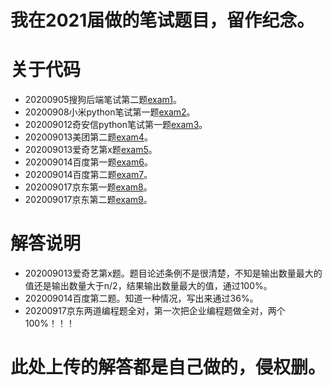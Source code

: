 # 我在2021届做的笔试题目，留作纪念。

# 关于代码
 - 20200905搜狗后端笔试第二题[exam1](https://github.com/WeiFeiLong/exam/blob/master/sogou_2.py)。
 - 20200908小米python笔试第一题[exam2](https://github.com/WeiFeiLong/exam/blob/master/xiaomi_1.py)。
 - 202009012奇安信python笔试第一题[exam3](https://github.com/WeiFeiLong/exam/blob/master/qianxin_1.py)。
 - 202009013美团第二题[exam4](https://github.com/WeiFeiLong/exam/blob/master/meituan_2.py)。
 - 202009013爱奇艺第x题[exam5](https://github.com/WeiFeiLong/exam/blob/master/aiqiyi_x.py)。
 - 202009014百度第一题[exam6](https://github.com/WeiFeiLong/exam/blob/master/baidu_1.py)。
 - 202009014百度第二题[exam7](https://github.com/WeiFeiLong/exam/blob/master/baidu_2.py)。
 - 202009017京东第一题[exam8](https://github.com/WeiFeiLong/exam/blob/master/jd_1.py)。
 - 202009017京东第二题[exam9](https://github.com/WeiFeiLong/exam/blob/master/jd_2.py)。

# 解答说明
 - 202009013爱奇艺第x题。题目论述条例不是很清楚，不知是输出数量最大的值还是输出数量大于n/2，结果输出数量最大的值，通过100%。
 - 202009014百度第二题。知道一种情况，写出来通过36%。
 - 20200917京东两道编程题全对，第一次把企业编程题做全对，两个100%！！！

# 此处上传的解答都是自己做的，侵权删。
